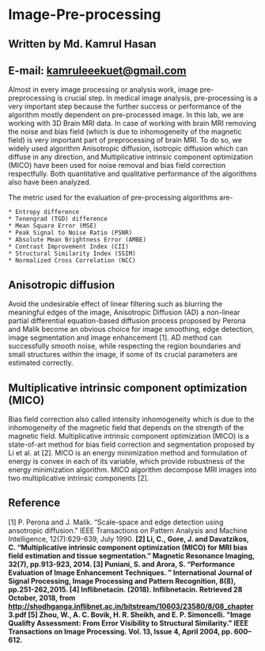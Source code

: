 # Image-Pre-processing
## Written by Md. Kamrul Hasan
## E-mail: kamruleeekuet@gmail.com

Almost in every image processing or analysis work, image pre-preprocessing is crucial  step. In medical image analysis, pre-processing is a very important step because the further success or performance of the algorithm mostly dependent  on pre-processed image. In this  lab,  we are working with 3D Brain MRI data. In case of working with brain MRI  removing the noise and bias field (which is due to inhomogeneity of the magnetic field) is very important  part of preprocessing of  brain MRI.  To do so,  we widely used algorithm Anisotropic diffusion, isotropic diffusion  which can  diffuse  in  any  direction,  and  Multiplicative  intrinsic  component  optimization  (MICO)  have  been  used  for  noise  removal and bias field correction respectfully.  Both quantitative and qualitative  performance  of the algorithms  also  have been analyzed.

The metric used for the evaluation of pre-processing algorithms are- 

    * Entropy difference 
    * Tenengrad (TGD) difference
    * Mean Square Error (MSE) 
    * Peak Signal to Noise Ratio (PSNR) 
    * Absolute Mean Brightness Error (AMBE) 
    * Contrast Improvement Index (CII) 
    * Structural Similarity Index (SSIM) 
    * Normalized Cross Correlation (NCC)
    
## Anisotropic diffusion
Avoid the undesirable effect of linear filtering such as blurring the meaningful edges of the image, Anisotropic Diffusion (AD) a non-linear partial differential equation-based diffusion process proposed by Perona and Malik become an obvious choice for image smoothing, edge detection, image segmentation and image enhancement [1]. AD method can successfully smooth noise, while respecting the region boundaries and small structures within the image, if some of its crucial parameters are estimated correctly. 


## Multiplicative intrinsic component optimization (MICO)
Bias field correction also called intensity inhomogeneity which is due to the inhomogeneity of the magnetic field that depends on the strength of the magnetic field. Multiplicative intrinsic component optimization (MICO) is a state-of-art method for bias field correction and segmentation proposed by Li et al. at [2]. MICO is an energy minimization method and formulation of energy is convex in each of its variable, which provide robustness of the energy minimization algorithm. MICO algorithm decompose MRI images into two multiplicative intrinsic components [2].


## Reference
[1] P. Perona and J. Malik. “Scale-space and edge detection using ansotropic diffusion.” IEEE Transactions on Pattern Analysis and Machine Intelligence, 12(7):629-639, July 1990. <b>
[2] Li, C., Gore, J. and Davatzikos, C. “Multiplicative intrinsic component optimization (MICO) for MRI bias field estimation and tissue segmentation.” Magnetic Resonance Imaging, 32(7), pp.913-923, 2014. <b>
[3] Puniani, S. and Arora, S. “Performance Evaluation of Image Enhancement Techniques. ” International Journal of Signal Processing, Image Processing and Pattern Recognition, 8(8), pp.251-262,2015.
[4] Inflibnetacin. (2018). Inflibnetacin. Retrieved 28 October, 2018, from http://shodhganga.inflibnet.ac.in/bitstream/10603/23580/8/08_chapter 3.pdf
[5] Zhou, W., A. C. Bovik, H. R. Sheikh, and E. P. Simoncelli. "Image Qualifty Assessment: From Error Visibility to Structural Similarity." IEEE Transactions on Image Processing. Vol. 13, Issue 4, April 2004, pp. 600–612.
